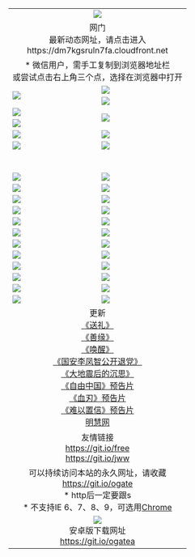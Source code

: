 ﻿<table>
  <tr></tr>
  <tr><td colspan=2 align=center><img src="https://cloud.githubusercontent.com/assets/11880933/13434984/f430fae2-e012-11e5-814f-c2df1e82b247.jpg" /></td></tr>
  <tr><td colspan=2 align=center>网门<br>最新动态网址，请点击进入
<br>https://dm7kgsruln7fa.cloudfront.net
    </td>
  </tr>
  <tr>
    <td colspan=2 align=center>* 微信用户，需手工复制到浏览器地址栏<br>或尝试点击右上角三个点，选择在浏览器中打开
    <!--br>* IE6打开动态网址须在选项中勾选TLS 1.0--></td>
  </tr>
  <tr>
    <td rowspan=2><a href="https://dm7kgsruln7fa.cloudfront.net/ogUP.aspx?name=11DKC.mp4&list=11DKC" target="_blank"><img src="https://dm7kgsruln7fa.cloudfront.net/Up/11DKC1.jpg" /></a></td> 
    <td><div><a href="https://dm7kgsruln7fa.cloudfront.net/ogUP.aspx?name=LRWS.mp4&list=LRWS" target="_blank"><img src="https://dm7kgsruln7fa.cloudfront.net/Up/LRWS.jpg" /></a></td>
   </tr>
  <tr>
    <td><a href="https://dm7kgsruln7fa.cloudfront.net/ogNiceVedio.aspx" target="_blank"><img src="https://dm7kgsruln7fa.cloudfront.net/Up/11TGKDY.jpg" /></a></td>
  </tr>
  <tr>
    <td><a href="https://dm7kgsruln7fa.cloudfront.net/ogUP.aspx?name=JQR.mp4&count=2" target="_blank"><img src="https://dm7kgsruln7fa.cloudfront.net/Up/JQR.jpg" /></a></td>   
    <td rowspan=2><a href="https://dm7kgsruln7fa.cloudfront.net/ogUP.aspx?name=JP.mp4&count=9" target="_blank"><img src="https://dm7kgsruln7fa.cloudfront.net/Up/JP.jpg" /></td>
  </tr>
  <tr>
    <td><a href="https://dm7kgsruln7fa.cloudfront.net/ogUP.aspx?name=WH.mp4" target="_blank"><img src="https://dm7kgsruln7fa.cloudfront.net/Up/WH.jpg" /></a></td>
  </tr>
  <tr>
    <td><a href="https://dm7kgsruln7fa.cloudfront.net/ogUP.aspx?name=SSZJ.mp4&list=SSZJ" target="_blank"><img src="https://dm7kgsruln7fa.cloudfront.net/Up/SSZJ.jpg" /></a></td>
    <td><a href="https://dm7kgsruln7fa.cloudfront.net/ogUP.aspx?name=WLSH.mp4&count=2" target="_blank"><img src="https://dm7kgsruln7fa.cloudfront.net/Up/WLSH.jpg" /></a</td>
  </tr>
  <tr>
    <td><a href="https://dm7kgsruln7fa.cloudfront.net/ogUP.aspx?name=ZY.mp4&count=2015|16" target="_blank"><img src="https://dm7kgsruln7fa.cloudfront.net/Up/ZY.jpg" /></a</td>
    <td><a href="https://dm7kgsruln7fa.cloudfront.net/ogUP.aspx?name=XTFY.mp4&count=B|2,A|24" target="_blank"><img src="https://dm7kgsruln7fa.cloudfront.net/Up/XTFY.jpg" /></a></td>
  </tr>
  <tr height="40">
  </tr>
  <tr>
    <td><a href="https://dm7kgsruln7fa.cloudfront.net/ogUP.aspx?name=4EE/QQ.mp4&list=4EEQQ" target="_blank"><img src="https://dm7kgsruln7fa.cloudfront.net/Up/4EE/QQ0.jpg"/></a></td>
    <td><a href="https://dm7kgsruln7fa.cloudfront.net/ogUP.aspx?name=4EE/HQ.mp4&list=4EEHQ" target="_blank"><img src="https://dm7kgsruln7fa.cloudfront.net/Up/4EE/HQ0.jpg"/></a></td>
  </tr>
  <tr>
    <td><a href="https://dm7kgsruln7fa.cloudfront.net/ogUP.aspx?name=4EE/ZG.mp4&list=4EEZG" target="_blank"><img src="https://dm7kgsruln7fa.cloudfront.net/Up/4EE/ZG0.jpg"/></a></td>
    <td><a href="https://dm7kgsruln7fa.cloudfront.net/ogUP.aspx?name=4EE/DJ.mp4&list=4EEDJ" target="_blank"><img src="https://dm7kgsruln7fa.cloudfront.net/Up/4EE/DJ0.jpg"/></a></td>
  </tr>
  <tr>
    <td><a href="https://dm7kgsruln7fa.cloudfront.net/ogUP.aspx?name=4EE/GX.mp4&list=4EEGX" target="_blank"><img src="https://dm7kgsruln7fa.cloudfront.net/Up/4EE/GX0.jpg"/></a></td>
    <td><a href="https://dm7kgsruln7fa.cloudfront.net/ogUP.aspx?name=4EE/HD.mp4&list=4EEHD" target="_blank"><img src="https://dm7kgsruln7fa.cloudfront.net/Up/4EE/HD0.jpg"/></a></td>
  </tr>
  <tr>
    <td><a href="https://dm7kgsruln7fa.cloudfront.net/ogUP.aspx?name=4EE/TX.mp4&list=4EETX" target="_blank"><img src="https://dm7kgsruln7fa.cloudfront.net/Up/4EE/TX0.jpg"/></a></td>
    <td><a href="https://dm7kgsruln7fa.cloudfront.net/ogUP.aspx?name=4EE/WZ.mp4&list=4EEWZ" target="_blank"><img src="https://dm7kgsruln7fa.cloudfront.net/Up/4EE/WZ0.jpg"/></a></td>
  </tr>
  <tr>
    <td><a href="https://dm7kgsruln7fa.cloudfront.net/onUP.aspx?name=https://d1ni6yqhqrtjo7.cloudfront.net/" target="_blank"><img src="https://dm7kgsruln7fa.cloudfront.net/Up/0DTW.jpg"/></a></td>
    <td><a href="https://dm7kgsruln7fa.cloudfront.net/onUP.aspx?name=https://d240ns8up8earz.cloudfront.net/acenter/" target="_blank"><img src="https://dm7kgsruln7fa.cloudfront.net/Up/0TDW.jpg" /></a></td>
  </tr>
  <tr>
    <td><a href="https://dm7kgsruln7fa.cloudfront.net/onUP.aspx?name=https://d4508d6vomz2p.cloudfront.net/gb/nsc413.htm" target="_blank"><img src="https://dm7kgsruln7fa.cloudfront.net/Up/0DJY.jpg" /></a></td>
    <td><a href="https://dm7kgsruln7fa.cloudfront.net/onUP.aspx?name=https://d4apjbhkuxer1.cloudfront.net/xtr/gb/prog204.html" target="_blank"><img src="https://dm7kgsruln7fa.cloudfront.net/Up/0XTR.jpg" /></a></td>
  </tr>
  <tr>
    <td><a href="https://dm7kgsruln7fa.cloudfront.net/onUP.aspx?name=https://d3aj00iefsmfgc.cloudfront.net/" target="_blank"><img src="https://dm7kgsruln7fa.cloudfront.net/Up/0MHW.jpg" /></a></td>
    <td><a href="https://dm7kgsruln7fa.cloudfront.net/onUP.aspx?name=https://d20wz7qt14x5d2.cloudfront.net/" target="_blank"><img src="https://dm7kgsruln7fa.cloudfront.net/Up/0ZJW.jpg" /></a></td>
  </tr>
  <tr>
    <td><a href="https://dm7kgsruln7fa.cloudfront.net/ogUP.aspx?name=0FG.zip" target="_blank"><img src="https://dm7kgsruln7fa.cloudfront.net/Up/0FG.jpg" /></a></td>
    <td><a href="https://dm7kgsruln7fa.cloudfront.net/ogUP.aspx?name=0FGA.apk" target="_blank"><img src="https://dm7kgsruln7fa.cloudfront.net/Up/0FGA.jpg" /></a></td>
  </tr>
  <tr>
    <td><a href="https://dm7kgsruln7fa.cloudfront.net/ogUP.aspx?name=0U.zip" target="_blank"><img src="https://dm7kgsruln7fa.cloudfront.net/Up/0U.jpg" /></a></td>
    <td><a href="https://dm7kgsruln7fa.cloudfront.net/ogUP.aspx?name=0UA.apk" target="_blank"><img src="https://dm7kgsruln7fa.cloudfront.net/Up/0UA.jpg" /></a></td>
  </tr>
  <tr>
    <td><a href="https://dm7kgsruln7fa.cloudfront.net/ogUP.aspx?name=0iPPOTV.zip" target="_blank"><img src="https://dm7kgsruln7fa.cloudfront.net/Up/0iPPOTV.jpg" /></a></td>
    <td><a href="https://dm7kgsruln7fa.cloudfront.net/ogUP.aspx?name=0iNTD.apk" target="_blank"><img src="https://dm7kgsruln7fa.cloudfront.net/Up/0iNTD.jpg" /></a></td>
  </tr>
  <tr>
    <td><a href="https://dm7kgsruln7fa.cloudfront.net/ogNice.aspx" target="_blank"><img src="https://dm7kgsruln7fa.cloudfront.net/Up/0WCYY.jpg" /></a></td>
    <td><a href="https://dm7kgsruln7fa.cloudfront.net/onCO.aspx?list=XWPL&mode=" target="_blank"><img src="https://dm7kgsruln7fa.cloudfront.net/Up/0WZTT.jpg" /></a></td> 
  </tr>
  <tr>
    <td><a href="https://dm7kgsruln7fa.cloudfront.net/ogDY.aspx" target="_blank"><img src="https://dm7kgsruln7fa.cloudfront.net/Up/0FK.jpg" /></a></td>
    <td><a href="https://dm7kgsruln7fa.cloudfront.net/ogST.aspx" target="_blank"><img src="https://dm7kgsruln7fa.cloudfront.net/Up/0ST.jpg" /></a></td> 
  </tr>
  <tr>
    <td colspan=2 align=center>更新<br>
      <a href="https://dm7kgsruln7fa.cloudfront.net/ogUP.aspx?name=4ESL.mp4" target="_blank">《送礼》</a><br>
      <a href="https://dm7kgsruln7fa.cloudfront.net/ogUP.aspx?name=4ESY.mp4" target="_blank">《善缘》</a><br>
      <a href="https://dm7kgsruln7fa.cloudfront.net/ogUP.aspx?name=4EHX.mp4" target="_blank">《唤醒》</a><br>
      <a href="https://dm7kgsruln7fa.cloudfront.net/ogUP.aspx?name=4LFZ.mp4" target="_blank">《国安李凤智公开退党》</a><br>
      <a href="https://dm7kgsruln7fa.cloudfront.net/ogUP.aspx?name=4DDZHDCS.mp4" target="_blank">《大地震后的沉思》</a><br>
      <a href="https://dm7kgsruln7fa.cloudfront.net/ogUP.aspx?name=11ZYZG0.mp4" target="_blank">《自由中国》预告片</a><br>
      <a href="https://dm7kgsruln7fa.cloudfront.net/ogUP.aspx?name=11XR.mp4" target="_blank">《血刃》预告片</a><br>
      <a href="https://dm7kgsruln7fa.cloudfront.net/ogUP.aspx?name=11NYZX.mp4&count=2" target="_blank">《难以置信》预告片</a><br>
      <a href="https://dm7kgsruln7fa.cloudfront.net/onUP.aspx?name=https://www.minghui.org/" target="_blank">明慧网</a>
    </td>
  </tr>
  <tr>
    <td colspan=2 align=center>友情链接<br>
      <a href="https://git.io/free" target="_blank">https://git.io/free</a><br>
      <a href="https://git.io/jww" target="_blank">https://git.io/jww</a></td>
    </td>
  </tr>
  <tr>
    <td colspan=2 align=center>可以持续访问本站的永久网址，请收藏<br/><a href="https://git.io/ogate" target="_blank">https://git.io/ogate</a><br/>* http后一定要跟s<br/>* 不支持IE 6、7、8、9，可选用<a href="https://dm7kgsruln7fa.cloudfront.net/ogUP.aspx?name=0ChromePortable.zip">Chrome</a></td>
  </tr>
  <tr>
    <td colspan=2 align=center><a href="https://dm7kgsruln7fa.cloudfront.net/ogUP.aspx?name=0oGate.apk" target="_blank"><img src="https://cloud.githubusercontent.com/assets/11880933/13720399/75e143ee-e842-11e5-9f0a-1421f423c80f.jpg" /></a><br>安卓版下载网址<br><a href="https://git.io/ogatea">https://git.io/ogatea</a></td>
  </tr>
  <!--tr>
    <td colspan=2 align=center>可能失效的动态网址
    </td>
  </tr-->
</table>
